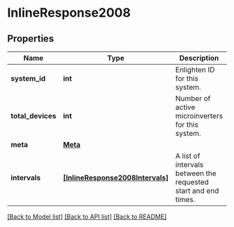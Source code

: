 # InlineResponse2008


## Properties
Name | Type | Description | Notes
------------ | ------------- | ------------- | -------------
**system_id** | **int** | Enlighten ID for this system. | 
**total_devices** | **int** | Number of active microinverters for this system. | 
**meta** | [**Meta**](Meta.md) |  | 
**intervals** | [**[InlineResponse2008Intervals]**](InlineResponse2008Intervals.md) | A list of intervals between the requested start and end times. | 

[[Back to Model list]](../README.md#documentation-for-models) [[Back to API list]](../README.md#documentation-for-api-endpoints) [[Back to README]](../README.md)


